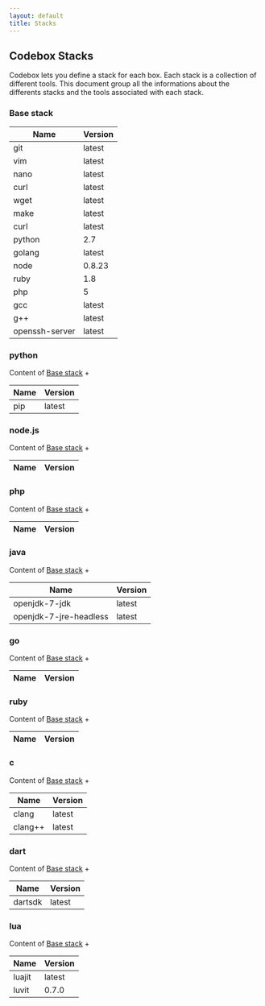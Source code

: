 ```yaml
---
layout: default
title: Stacks
---
```


## Codebox Stacks

Codebox lets you define a stack for each box. Each stack is a collection of different tools.
This document group all the informations about the differents stacks and the tools associated with each stack.

### Base stack

| Name | Version |
| ----- | ------------------- |
| git | latest |
| vim | latest |
| nano | latest |
| curl | latest |
| wget | latest |
| make | latest |
| curl | latest |
| python | 2.7 |
| golang | latest |
| node | 0.8.23 |
| ruby | 1.8 |
| php | 5 |
| gcc | latest |
| g++ | latest |
| openssh-server | latest |

### python

Content of [Base stack](#base-stack) +

| Name | Version |
| ----- | ------------------- |
| pip | latest |

### node.js

Content of [Base stack](#base-stack) +

| Name | Version |
| ----- | ------------------- |

### php

Content of [Base stack](#base-stack) +

| Name | Version |
| ----- | ------------------- |

### java

Content of [Base stack](#base-stack) +

| Name | Version |
| ----- | ------------------- |
| openjdk-7-jdk | latest |
| openjdk-7-jre-headless | latest |

### go

Content of [Base stack](#base-stack) +

| Name | Version |
| ----- | ------------------- |

### ruby

Content of [Base stack](#base-stack) +

| Name | Version |
| ----- | ------------------- |

### c

Content of [Base stack](#base-stack) +

| Name | Version |
| ----- | ------------------- |
| clang | latest |
| clang++ | latest |

### dart

Content of [Base stack](#base-stack) +

| Name | Version |
| ----- | ------------------- |
| dartsdk | latest |

### lua

Content of [Base stack](#base-stack) +

| Name | Version |
| ----- | ------------------- |
| luajit | latest |
| luvit | 0.7.0 |
